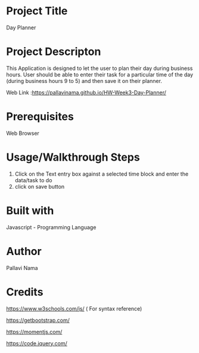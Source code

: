 # Project Title
Day Planner

# Project Descripton
This Application is designed to let the user to plan their day during business hours. User should be able to enter their task for a particular time of the day (during business hours 9 to 5) and then save it on their planner.

Web Link :https://pallavinama.github.io/HW-Week3-Day-Planner/

# Prerequisites
Web Browser

# Usage/Walkthrough Steps

1) Click on the Text entry box against a selected time block and enter the data/task to do
2) click on save button

# Built with
Javascript - Programming Language

# Author    
Pallavi Nama

# Credits
https://www.w3schools.com/js/ ( For syntax reference)

https://getbootstrap.com/

https://momentjs.com/

https://code.jquery.com/
